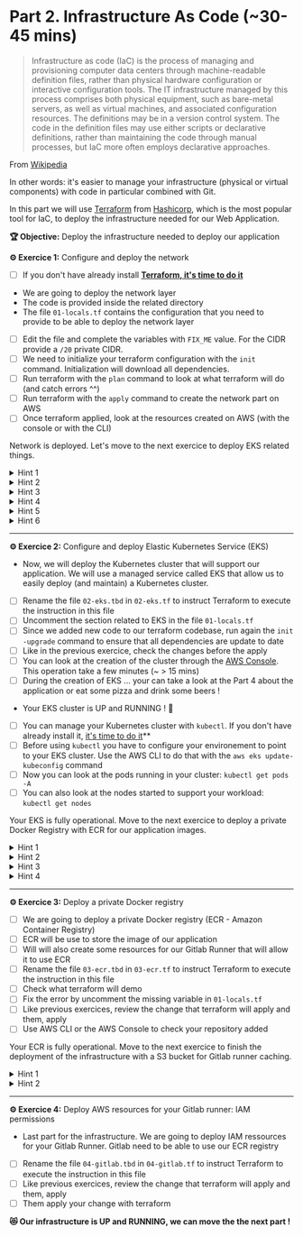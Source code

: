 # Part 2. Infrastructure As Code (~30-45 mins)

> Infrastructure as code (IaC) is the process of managing and provisioning computer data centers through machine-readable definition files, rather than physical hardware configuration or interactive configuration tools. The IT infrastructure managed by this process comprises both physical equipment, such as bare-metal servers, as well as virtual machines, and associated configuration resources. The definitions may be in a version control system. The code in the definition files may use either scripts or declarative definitions, rather than maintaining the code through manual processes, but IaC more often employs declarative approaches. 

From [Wikipedia](https://en.wikipedia.org/wiki/Infrastructure_as_code)

In other words: it's easier to manage your infrastructure (physical or virtual components) with code in particular combined with Git.

In this part we will use [Terraform](https://www.terraform.io/) from [Hashicorp](https://www.hashicorp.com/), which is the most popular tool for IaC, to deploy the infrastructure needed for our Web Application.

**🏆 Objective:** Deploy the infrastructure needed to deploy our application

**⚙️ Exercice 1:** Configure and deploy the network

- [ ] If you don't have already install **[Terraform, it's time to do it](https://learn.hashicorp.com/tutorials/terraform/install-cli)**

- We are going to deploy the network layer
- The code is provided inside the related directory 
- The file `01-locals.tf` contains the configuration that you need to provide to be able to deploy the network layer

- [ ] Edit the file and complete the variables with `FIX_ME` value. For the CIDR provide a `/20` private CIDR.
- [ ] We need to initialize your terraform configuration with the `init` command. Initialization will download all dependencies.
- [ ] Run terraform with the `plan` command to look at what terraform will do (and catch errors ^^)
- [ ] Run terraform with the `apply` command to create the network part on AWS
- [ ] Once terraform applied, look at the resources created on AWS (with the console or with the CLI)

Network is deployed. Let's move to the next exercice to deploy EKS related things.

<details>
<summary>Hint 1</summary>
Example CIDR: 10.10.0.0/20
</details>

<details>
<summary>Hint 2</summary>
To run a `init` with Terraform : `terraform init`
</details>

<details>
<summary>Hint 3</summary>
To run a `plan` with Terraform : `terraform plan`
</details>

<details>
<summary>Hint 4</summary>
To run a `apply` with Terraform : `terraform apply`
</details>

<details>
<summary>Hint 5</summary>
It's always a good practice to check what Terraform will do with the plan command before applying. That's allow you to understand the changes that you are going to do. Even if the `apply` command will show you the changes, it's highly recommanded to plan before (to avoid quick answer to the question in the apply without reviewing your changes).
</details>

<details>
<summary>Hint 6</summary>
You can check your VPC and subnets with the AWS CLI: 

```
aws ec2 describe-vpcs
aws ec2 describe-subnets
```

You could also see all the changes with the [AWS Web Console](https://eu-west-3.console.aws.amazon.com/vpc/home?region=eu-west-3#).
</details>

---

**⚙️ Exercice 2:** Configure and deploy Elastic Kubernetes Service (EKS)

- Now, we will deploy the Kubernetes cluster that will support our application. We will use a managed service called EKS that allow us to easily deploy (and maintain) a Kubernetes cluster.

- [ ] Rename the file `02-eks.tbd` in `02-eks.tf` to instruct Terraform to execute the instruction in this file
- [ ] Uncomment the section related to EKS in the file `01-locals.tf`
- [ ] Since we added new code to our terraform codebase, run again the `init -upgrade` command to ensure that all dependencies are update to date 
- [ ] Like in the previous exercice, check the changes before the apply
- [ ] You can look at the creation of the cluster through the [AWS Console](https://eu-west-3.console.aws.amazon.com/eks/home?region=eu-west-3). This operation take a few minutes (~ > 15 mins)
- [ ] During the creation of EKS ... your can take a look at the Part 4 about the application or eat some pizza and drink some beers !

- Your EKS cluster is UP and RUNNING ! 🍾

- [ ] You can manage your Kubernetes cluster with `kubectl`. If you don't have already install it, [it's time to do it](https://kubernetes.io/docs/tasks/tools/)**
- [ ] Before using `kubectl` you have to configure your environement to point to your EKS cluster. Use the AWS CLI to do that with the `aws eks update-kubeconfig` command
- [ ] Now you can look at the pods running in your cluster: `kubectl get pods -A`
- [ ] You can also look at the nodes started to support your workload: `kubectl get nodes`

Your EKS is fully operational. Move to the next exercice to deploy a private Docker Registry with ECR for our application images.

<details>
<summary>Hint 1</summary>
To run a `plan` with Terraform : `terraform plan`
</details>

<details>
<summary>Hint 2</summary>
To run a `init` with Terraform : `terraform init`
To run a `plan` with Terraform : `terraform plan`
To run a `apply` with Terraform : `terraform apply`
</details>

<details>
<summary>Hint 3</summary>
To configure your kubectl environment with your cluster: run the following command : 

```
aws eks update-kubeconfig --name REPLACE_WITH_YOUR_CLUSTER_NAME --region eu-west-3
```
</details>

<details>
<summary>Hint 4</summary>
To find your running pods:
```
kubectl get pods -A # -A mean on all namespace
```
</details>

---

**⚙️ Exercice 3:** Deploy a private Docker registry

- [ ] We are going to deploy a private Docker registry (ECR - Amazon Container Registry) 
- [ ] ECR will be use to store the image of our application
- [ ] Will will also create some resources for our Gitlab Runner that will allow it to use ECR
- [ ] Rename the file `03-ecr.tbd` in `03-ecr.tf` to instruct Terraform to execute the instruction in this file
- [ ] Check what terraform will demo
- [ ] Fix the error by uncomment the missing variable in `01-locals.tf`
- [ ] Like previous exercices, review the change that terraform will apply and them, apply
- [ ] Use AWS CLI or the AWS Console to check your repository added

Your ECR is fully operational. Move to the next exercice to finish the deployment of the infrastructure with a S3 bucket for Gitlab runner caching.

<details>
<summary>Hint 1</summary>
Code for add a repository on ECR:
```
  ecrs = {
    "app" = {
      name = "dojo-padok-${local.owner}"
    }
  }
```
</details>

<details>
<summary>Hint 2</summary>

Get the list of your repository with AWS CLI:

```
aws ecr describe-repositories
```
</details>

---

**⚙️ Exercice 4:** Deploy AWS resources for your Gitlab runner: IAM permissions

- Last part for the infrastructure. We are going to deploy IAM ressources for your Gitlab Runner. Gitlab need to be able to use our ECR registry

- [ ] Rename the file `04-gitlab.tbd` in `04-gitlab.tf` to instruct Terraform to execute the instruction in this file
- [ ] Like previous exercices, review the change that terraform will apply and them, apply
- [ ] Them apply your change with terraform

**😻 Our infrastructure is UP and RUNNING, we can move the the next part !**
